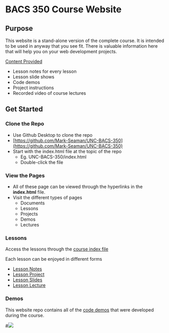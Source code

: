 # BACS 350 Course Website

## Purpose

This website is a stand-alone version of the complete course.  It is intended to be
used in anyway that you see fit.  There is valuable information here that will help
you on  your web development projects.

[Content Provided](../lesson/index.html)

* Lesson notes for every lesson
* Lesson slide shows
* Code demos
* Project instructions
* Recorded video of course lectures



## Get Started

### Clone the Repo

* Use Github Desktop to clone the repo
* [https://github.com/Mark-Seaman/UNC-BACS-350](https://github.com/Mark-Seaman/UNC-BACS-350)
* Start with the index.html file at the topic of the repo
    * Eg. UNC-BACS-350/index.html
    * Double-click the file 


### View the Pages

* All of these page can be viewed through the hyperlinks in the **index.html** file.
* Visit the different types of pages
    * Documents
    * Lessons
    * Projects
    * Demos
    * Lectures


### Lessons

Access the lessons through the [course index file](../index.html)

Each lesson can be enjoyed in different forms

* [Lesson Notes](../lesson/01.html)
* [Lesson Project](../project/01.html)
* [Lesson Slides](../slides/01.html)
* [Lesson Lecture](../lecture/01.html)


### Demos

This website repo contains all of the [code demos](../demo/index.html) that were developed during the 
course.   



#![](img/treetops.800.jpg)
